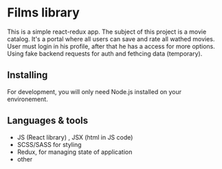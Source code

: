 # Films library
This is a simple react-redux app.
The subject of this project is a movie catalog.
It's a portal where all users can save and rate all wathed movies.
User must login in his profile, after that he has a access for more options. 
Using fake backend requests for auth and fethcing data (temporary).
## Installing
For development, you will only need Node.js installed on your environement.
## Languages & tools
- JS (React library) , JSX (html in JS code)
- SCSS/SASS for styling
- Redux, for managing state of application
- other

